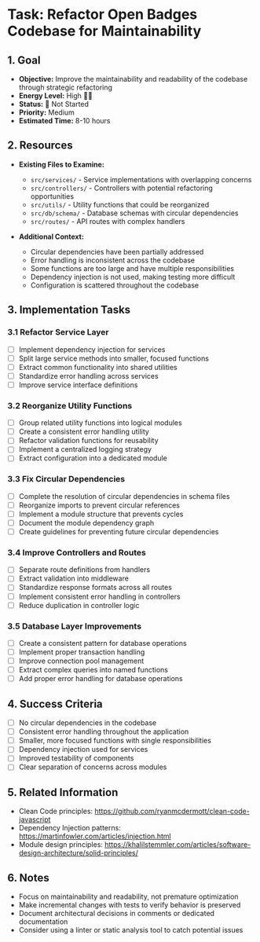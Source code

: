 # Task: Refactor Open Badges Codebase for Maintainability

## 1. Goal
- **Objective:** Improve the maintainability and readability of the codebase through strategic refactoring
- **Energy Level:** High 🔋🔋
- **Status:** 🔴 Not Started
- **Priority:** Medium
- **Estimated Time:** 8-10 hours

## 2. Resources
- **Existing Files to Examine:**
  - `src/services/` - Service implementations with overlapping concerns
  - `src/controllers/` - Controllers with potential refactoring opportunities
  - `src/utils/` - Utility functions that could be reorganized
  - `src/db/schema/` - Database schemas with circular dependencies
  - `src/routes/` - API routes with complex handlers

- **Additional Context:**
  - Circular dependencies have been partially addressed
  - Error handling is inconsistent across the codebase
  - Some functions are too large and have multiple responsibilities
  - Dependency injection is not used, making testing more difficult
  - Configuration is scattered throughout the codebase

## 3. Implementation Tasks

### 3.1 Refactor Service Layer
- [ ] Implement dependency injection for services
- [ ] Split large service methods into smaller, focused functions
- [ ] Extract common functionality into shared utilities
- [ ] Standardize error handling across services
- [ ] Improve service interface definitions

### 3.2 Reorganize Utility Functions
- [ ] Group related utility functions into logical modules
- [ ] Create a consistent error handling utility
- [ ] Refactor validation functions for reusability
- [ ] Implement a centralized logging strategy
- [ ] Extract configuration into a dedicated module

### 3.3 Fix Circular Dependencies
- [ ] Complete the resolution of circular dependencies in schema files
- [ ] Reorganize imports to prevent circular references
- [ ] Implement a module structure that prevents cycles
- [ ] Document the module dependency graph
- [ ] Create guidelines for preventing future circular dependencies

### 3.4 Improve Controllers and Routes
- [ ] Separate route definitions from handlers
- [ ] Extract validation into middleware
- [ ] Standardize response formats across all routes
- [ ] Implement consistent error handling in controllers
- [ ] Reduce duplication in controller logic

### 3.5 Database Layer Improvements
- [ ] Create a consistent pattern for database operations
- [ ] Implement proper transaction handling
- [ ] Improve connection pool management
- [ ] Extract complex queries into named functions
- [ ] Add proper error handling for database operations

## 4. Success Criteria
- [ ] No circular dependencies in the codebase
- [ ] Consistent error handling throughout the application
- [ ] Smaller, more focused functions with single responsibilities
- [ ] Dependency injection used for services
- [ ] Improved testability of components
- [ ] Clear separation of concerns across modules

## 5. Related Information
- Clean Code principles: https://github.com/ryanmcdermott/clean-code-javascript
- Dependency Injection patterns: https://martinfowler.com/articles/injection.html
- Module design principles: https://khalilstemmler.com/articles/software-design-architecture/solid-principles/

## 6. Notes
- Focus on maintainability and readability, not premature optimization
- Make incremental changes with tests to verify behavior is preserved
- Document architectural decisions in comments or dedicated documentation
- Consider using a linter or static analysis tool to catch potential issues 
